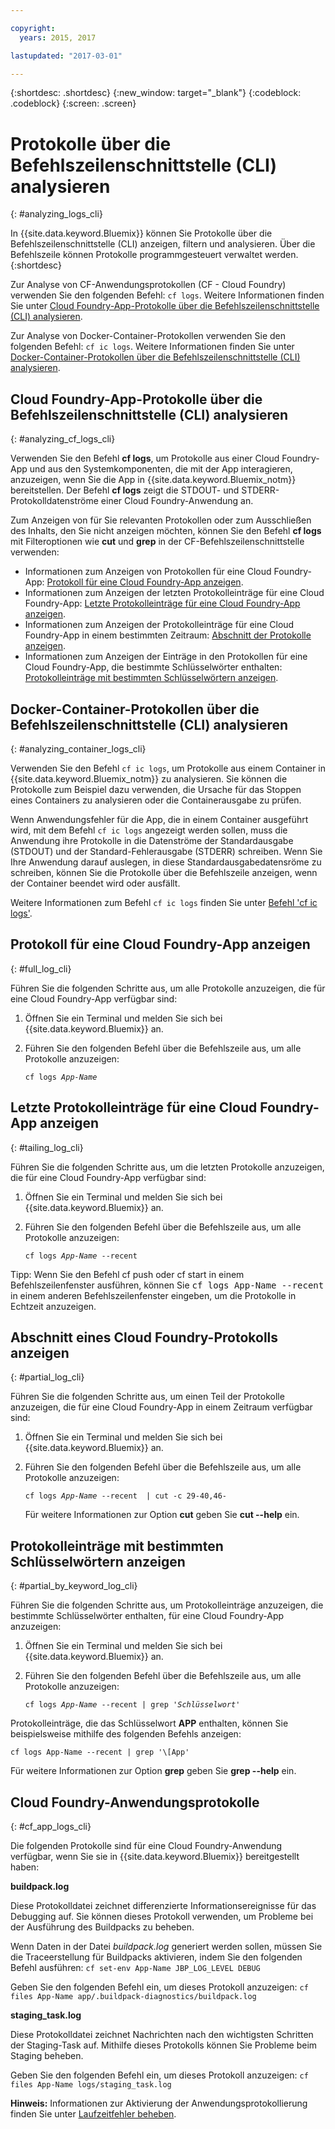 ```yaml
---

copyright:
  years: 2015, 2017

lastupdated: "2017-03-01"

---
```



{:shortdesc: .shortdesc}
{:new_window: target="_blank"}
{:codeblock: .codeblock}
{:screen: .screen}

# Protokolle über die Befehlszeilenschnittstelle (CLI) analysieren
{: #analyzing_logs_cli}

In {{site.data.keyword.Bluemix}} können Sie Protokolle über die Befehlszeilenschnittstelle (CLI) anzeigen, filtern und analysieren. Über die Befehlszeile können Protokolle programmgesteuert verwaltet werden. 
{:shortdesc}

Zur Analyse von CF-Anwendungsprotokollen (CF - Cloud Foundry) verwenden Sie den folgenden Befehl: `cf logs`.
Weitere Informationen finden Sie unter [Cloud Foundry-App-Protokolle über die Befehlszeilenschnittstelle (CLI) analysieren](logging_view_cli.html#analyzing_cf_logs_cli). 

Zur Analyse von Docker-Container-Protokollen verwenden Sie den folgenden Befehl: `cf ic logs`.
Weitere Informationen finden Sie unter [Docker-Container-Protokollen über die Befehlszeilenschnittstelle (CLI) analysieren](logging_view_cli.html#analyzing_container_logs_cli). 


## Cloud Foundry-App-Protokolle über die Befehlszeilenschnittstelle (CLI) analysieren
{: #analyzing_cf_logs_cli}

Verwenden Sie den Befehl **cf logs**, um Protokolle aus einer Cloud Foundry-App und aus den Systemkomponenten, die mit der App interagieren, anzuzeigen, wenn Sie die App in {{site.data.keyword.Bluemix_notm}} bereitstellen. Der Befehl **cf logs** zeigt die STDOUT- und STDERR-Protokolldatenströme einer Cloud Foundry-Anwendung an.

Zum Anzeigen von für Sie relevanten Protokollen oder zum Ausschließen des Inhalts, den Sie nicht anzeigen möchten, können Sie den Befehl **cf logs** mit Filteroptionen wie **cut** und **grep** in der CF-Befehlszeilenschnittstelle verwenden:

* Informationen zum Anzeigen von Protokollen für eine Cloud Foundry-App: [Protokoll für eine Cloud Foundry-App anzeigen](logging_view_cli.html#full_log_cli).
* Informationen zum Anzeigen der letzten Protokolleinträge für eine Cloud Foundry-App: [Letzte Protokolleinträge für eine Cloud Foundry-App anzeigen](logging_view_cli.html#tailing_log_cli).
* Informationen zum Anzeigen der Protokolleinträge für eine Cloud Foundry-App in einem bestimmten Zeitraum: [Abschnitt der Protokolle anzeigen](logging_view_cli.html#partial_log_cli).
* Informationen zum Anzeigen der Einträge in den Protokollen für eine Cloud Foundry-App, die bestimmte Schlüsselwörter enthalten: [Protokolleinträge mit bestimmten Schlüsselwörtern anzeigen](logging_view_cli.html#partial_by_keyword_log_cli).


## Docker-Container-Protokollen über die Befehlszeilenschnittstelle (CLI) analysieren
{: #analyzing_container_logs_cli}

Verwenden Sie den Befehl `cf ic logs`, um Protokolle aus einem Container in {{site.data.keyword.Bluemix_notm}} zu analysieren. Sie können die Protokolle zum Beispiel dazu verwenden, die Ursache für das Stoppen eines Containers zu analysieren oder die Containerausgabe zu prüfen.  

Wenn Anwendungsfehler für die App, die in einem Container ausgeführt wird, mit dem Befehl `cf ic logs` angezeigt werden sollen, muss die Anwendung ihre Protokolle in die Datenströme der Standardausgabe (STDOUT) und der Standard-Fehlerausgabe (STDERR) schreiben. Wenn Sie Ihre Anwendung darauf auslegen, in diese Standardausgabedatensröme zu schreiben, können Sie die Protokolle über die Befehlszeile anzeigen, wenn der Container beendet wird oder ausfällt. 

Weitere Informationen zum Befehl `cf ic logs` finden Sie unter [Befehl 'cf ic logs'](/docs/containers/container_cli_reference_cfic.html#container_cli_reference_cfic__logs). 


## Protokoll für eine Cloud Foundry-App anzeigen
{: #full_log_cli}

Führen Sie die folgenden Schritte aus, um alle Protokolle anzuzeigen, die für eine Cloud Foundry-App verfügbar sind:

1. Öffnen Sie ein Terminal und melden Sie sich bei {{site.data.keyword.Bluemix}} an.

2. Führen Sie den folgenden Befehl über die Befehlszeile aus, um alle Protokolle anzuzeigen:

   <pre class="pre screen"><code>cf logs <var class="keyword varname">App-Name</var></code></pre>
   
   
## Letzte Protokolleinträge für eine Cloud Foundry-App anzeigen
{: #tailing_log_cli}

Führen Sie die folgenden Schritte aus, um die letzten Protokolle anzuzeigen, die für eine Cloud Foundry-App verfügbar sind:

1. Öffnen Sie ein Terminal und melden Sie sich bei {{site.data.keyword.Bluemix}} an.

2. Führen Sie den folgenden Befehl über die Befehlszeile aus, um alle Protokolle anzuzeigen:

     <pre class="pre screen"><code>cf logs <var class="keyword varname">App-Name</var> --recent</code></pre>

<div class="note tip"><span class="tiptitle">Tipp:</span> Wenn Sie den Befehl <span class="keyword cmdname">cf push</span> oder <span class="keyword cmdname">cf start</span> in einem Befehlszeilenfenster ausführen, können Sie <samp class="ph codeph">cf logs App-Name --recent</samp> in einem anderen Befehlszeilenfenster eingeben, um die Protokolle in Echtzeit anzuzeigen. </div>


## Abschnitt eines Cloud Foundry-Protokolls anzeigen
{: #partial_log_cli}

Führen Sie die folgenden Schritte aus, um einen Teil der Protokolle anzuzeigen, die für eine Cloud Foundry-App in einem Zeitraum verfügbar sind:

1. Öffnen Sie ein Terminal und melden Sie sich bei {{site.data.keyword.Bluemix}} an.

2. Führen Sie den folgenden Befehl über die Befehlszeile aus, um alle Protokolle anzuzeigen:

    <pre class="pre screen"><code>cf logs <var class="keyword varname">App-Name</var> --recent  | cut -c 29-40,46-</code></pre>
    
    Für weitere Informationen zur Option **cut** geben Sie **cut --help** ein.


## Protokolleinträge mit bestimmten Schlüsselwörtern anzeigen
{: #partial_by_keyword_log_cli}

Führen Sie die folgenden Schritte aus, um Protokolleinträge anzuzeigen, die bestimmte Schlüsselwörter enthalten, für eine Cloud Foundry-App anzuzeigen:

1. Öffnen Sie ein Terminal und melden Sie sich bei {{site.data.keyword.Bluemix}} an.

2. Führen Sie den folgenden Befehl über die Befehlszeile aus, um alle Protokolle anzuzeigen:

    <pre class="pre screen"><code>cf logs <var class="keyword varname">App-Name</var> --recent | grep '<var class="keyword varname">Schlüsselwort</var>'</code></pre>
    

Protokolleinträge, die das Schlüsselwort **APP** enthalten, können Sie beispielsweise mithilfe des folgenden Befehls anzeigen:

<pre class="pre screen"><code>cf logs App-Name --recent | grep '\[App'
</code></pre>

Für weitere Informationen zur Option **grep** geben Sie **grep --help** ein.


## Cloud Foundry-Anwendungsprotokolle
{: #cf_app_logs_cli}

Die folgenden Protokolle sind für eine Cloud Foundry-Anwendung verfügbar, wenn Sie sie in {{site.data.keyword.Bluemix}} bereitgestellt haben:

**buildpack.log**

Diese Protokolldatei zeichnet differenzierte Informationsereignisse für das Debugging auf. Sie können dieses Protokoll verwenden, um Probleme bei der Ausführung des Buildpacks zu beheben.

Wenn Daten in der Datei *buildpack.log* generiert werden sollen, müssen Sie die Traceerstellung für Buildpacks aktivieren, indem Sie den folgenden Befehl ausführen: `cf set-env App-Name JBP_LOG_LEVEL DEBUG`
   
Geben Sie den folgenden Befehl ein, um dieses Protokoll anzuzeigen: `cf files App-Name app/.buildpack-diagnostics/buildpack.log`


**staging_task.log**

Diese Protokolldatei zeichnet Nachrichten nach den wichtigsten Schritten der Staging-Task auf. Mithilfe dieses Protokolls können Sie Probleme beim Staging beheben.

Geben Sie den folgenden Befehl ein, um dieses Protokoll anzuzeigen: `cf files App-Name logs/staging_task.log`


**Hinweis:** Informationen zur Aktivierung der Anwendungsprotokollierung finden Sie unter [Laufzeitfehler beheben](/docs/debug/index.html#debugging-runtime-errors).



